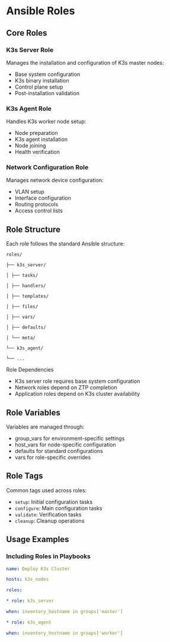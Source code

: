 # Ansible Roles

## Core Roles

### K3s Server Role

Manages the installation and configuration of K3s master nodes:

- Base system configuration
- K3s binary installation
- Control plane setup
- Post-installation validation

### K3s Agent Role

Handles K3s worker node setup:

- Node preparation
- K3s agent installation
- Node joining
- Health verification

### Network Configuration Role

Manages network device configuration:

- VLAN setup
- Interface configuration
- Routing protocols
- Access control lists

## Role Structure

Each role follows the standard Ansible structure:

```plaintext
roles/

├── k3s_server/

│ ├── tasks/

│ ├── handlers/

│ ├── templates/

│ ├── files/

│ ├── vars/

│ ├── defaults/

│ └── meta/

└── k3s_agent/

└── ...
```

Role Dependencies

- K3s server role requires base system configuration
- Network roles depend on ZTP completion
- Application roles depend on K3s cluster availability

## Role Variables

Variables are managed through:

- group_vars for environment-specific settings
- host_vars for node-specific configuration
- defaults for standard configurations
- vars for role-specific overrides

## Role Tags

Common tags used across roles:

- `setup`: Initial configuration tasks
- `configure`: Main configuration tasks
- `validate`: Verification tasks
- `cleanup`: Cleanup operations

## Usage Examples

### Including Roles in Playbooks

```yaml
name: Deploy K3s Cluster

hosts: k3s_nodes

roles:

* role: k3s_server

when: inventory_hostname in groups['master']

* role: k3s_agent

when: inventory_hostname in groups['worker']
```
